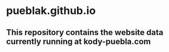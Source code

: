 # pueblak.github.io

## This repository contains the website data currently running at kody-puebla.com